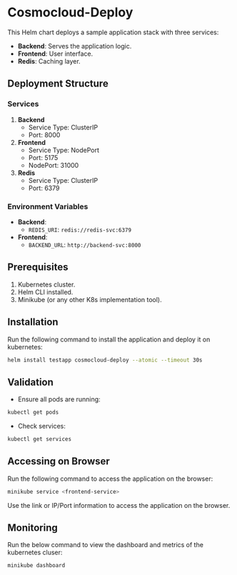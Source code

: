 # Cosmocloud-Deploy

This Helm chart deploys a sample application stack with three services:
- **Backend**: Serves the application logic.
- **Frontend**: User interface.
- **Redis**: Caching layer.

## Deployment Structure

### Services
1. **Backend**
   - Service Type: ClusterIP
   - Port: 8000
2. **Frontend**
   - Service Type: NodePort
   - Port: 5175
   - NodePort: 31000
3. **Redis**
   - Service Type: ClusterIP
   - Port: 6379

### Environment Variables
- **Backend**:
  - `REDIS_URI`: `redis://redis-svc:6379`
- **Frontend**:
  - `BACKEND_URL`: `http://backend-svc:8000`

## Prerequisites
1. Kubernetes cluster.
2. Helm CLI installed.
3. Minikube (or any other K8s implementation tool).

## Installation
Run the following command to install the application and deploy it on kubernetes:
```bash
helm install testapp cosmocloud-deploy --atomic --timeout 30s
```

## Validation
- Ensure all pods are running:
```bash
kubectl get pods
```
- Check services:
```bash
kubectl get services
```

## Accessing on Browser 
Run the following command to access the application on the browser:
```bash
minikube service <frontend-service>
```

Use the link or IP/Port information to access the application on the browser.

## Monitoring
Run the below command to view the dashboard and metrics of the kubernetes cluser:
```bash
minikube dashboard
```